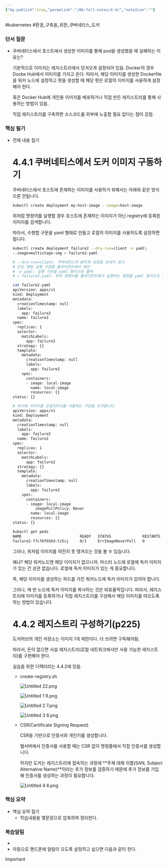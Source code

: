 ```yaml
---
{"dg-publish":true,"permalink":"/06-full-notes/4-4/","noteIcon":""}
---
```


#kubernetes #환경_구축을_위한_쿠버네티스_도커
### 단서 질문

- 쿠버네티스에서 호스트에서 생성한 이미지를 통해 pod을 생성했을 때 실패하는 이유는?
    
    기본적으로 이미지는 레지스트리에서 당겨오게 설정되어 있음. Docker의 경우 Docke Hub에서 이미지를 가지고 온다. 따라서, 해당 이미지를 생성한 Dockerfile을 워커 노드에 설정하고 팟을 생성할 때 해당 팟은 로컬의 이미지를 사용하게 설정해야 한다.
    
    혹은 Docker Hub에 개인용 이미지를 배포하거나 직접 만든 레지스트리를 통해 사용하는 방법이 있음.
    
    직접 레지스트리를 구축하면 소스코드를 외부에 노출할 필요 없다는 점이 강점.
    

### 핵심 필기

- 전체 내용 접기
    
    # 4.4.1 쿠버네티스에서 도커 이미지 구동하기
    
    쿠버네티스에서 호스트에 존재하는 이미지를 사용하기 위해서는 아래와 같은 방식으론 안됩니다.
    
    ```Bash
    kubectl create deployment my-host-image --image=host-image
    ```
    
    위처럼 명령어를 실행할 경우 호스트에 존재하는 이미지가 아닌 registry에 등록된 이미지를 검색합니다.
    
      
    
    따라서, 수행할 구문을 yaml 형태로 만들고 로컬의 이미지를 사용하도록 설정하면 됩니다.
    
    ```Bash
    kubectl create deployment failure2 --dry-run=client -o yaml\
    --image=multistage-img > failure2.yaml
    
    # --dry-run=client: 쿠버네티스의 API에 요청을 보내지 않고 
    # 단순 명령 실행 구문을 클라이언트에서 확인
    # -o yaml: 실행 구문을 yaml 형식으로 출력
    # > failure2.yaml: 위의 명령어를 클라이언트에서 실행하는 명령을 yaml 형식으로 출력
    
    cat failure2.yaml
    apiVersion: apps/v1
    kind: Deployment
    metadata:
      creationTimestamp: null
      labels:
        app: failure2
      name: failure2
    spec:
      replicas: 1
      selector:
        matchLabels:
          app: failure2
      strategy: {}
      template:
        metadata:
          creationTimestamp: null
          labels:
            app: failure2
        spec:
          containers:
          - image: local-image
            name: local-image
            resources: {}
    status: {}
    
    # 여기에 이미지를 로컬이미지를 사용하는 구문을 추가합니다.
    apiVersion: apps/v1
    kind: Deployment
    metadata:
      creationTimestamp: null
      labels:
        app: failure2
      name: failure2
    spec:
      replicas: 1
      selector:
        matchLabels:
          app: failure2
      strategy: {}
      template:
        metadata:
          creationTimestamp: null
          labels:
            app: failure2
        spec:
          containers:
          - image: local-image
    	      imagePullPolicy: Never
            name: local-image
            resources: {}
    status: {}
    
    kubectl get pods
    NAME                          READY   STATUS              RESTARTS   AGE
    failure2-77cf6f656d-tz5cj     0/1     ErrImageNeverPull   0          6s
    ```
    
      
    
    그러나, 위처럼 이미지를 여전히 못 땡겨오는 것을 볼 수 있습니다.
    
    왜냐? 해당 워커노드엔 해당 이미지가 없으니까. 마스터 노드에 로컬에 독커 이미지가 있는 건 상관 없습니다. 로컬에 독커 이미지가 있는 게 중요합니다.
    
    즉, 해당 이미지를 생성하는 파드를 가진 워커노드에 독커 이미지가 있어야 합니다.
    
    그러나, 매 번 노드에 독커 이미지를 복사하는 것은 비효율적입니다. 따라서, 레지스트리에 이미지를 등록하거나 직접 레지스트리를 구성해서 해당 이미지를 따오도록 하는 방법이 있습니다.
    
      
    
      
    
    # 4.4.2 레지스트리 구성하기(p225)
    
    도커허브의 개인 저장소는 이미지 1개 제한이다. 더 쓰려면 구독해야됨.
    
    따라서, 돈이 없으면 사설 레지스트리(로컬 네트워크에서만 사용 가능한 레지스트리)를 구현해야 한다.
    
    실습을 위한 디렉터리는 4.4.2에 있음.
    
    - create-registry.sh
        
        ![Untitled 22.png](/img/user/image/Untitled%2022.png)
        
        ![Untitled 1 9.png](/img/user/image/Untitled%201%209.png)
        
        ![Untitled 2 7.png](/img/user/image/Untitled%202%207.png)
        
        ![Untitled 3 6.png](/img/user/image/Untitled%203%206.png)
        
          
        
          
        
    - CSR(Certificate Signing Request)
        
        CSR을 기반으로 인증서와 개인키를 생성합니다.
        
        웹서버에서 인증서를 사용할 때는 CSR 없이 명령줄에서 직접 인증서를 생성합니다.
        
        하지만 도커는 레지스트리에 접속하는 과정에 **주체 대체 이름(SAN, Subject Alternative Name)**이라는 추가 정보를 검증하기 때문에 추가 정보를 기입해 인증서를 생성하는 과정이 필요합니다.
        
        ![Untitled 4 6.png](/img/user/image/Untitled%204%206.png)
        

  

  

### 핵심 요약

- 핵심 요약 접기
    - 학습내용을 몇문장으로 압축하여 정리한다.

### 복습알림

- 
- 자동으로 핸드폰에 알림이 오도록 설정하고 싶으면 다음과 같이 한다.

> [!important]  
> 